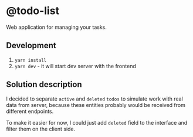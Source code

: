 # @todo-list

Web application for managing your tasks.

## Development

1. `yarn install`
2. `yarn dev` - it will start dev server with the frontend

## Solution description
I decided to separate `active` and `deleted` `todos` to simulate work
with real data from server, because these entities probably would 
be received from different endpoints.

To make it easier for now, I could just add `deleted` field to the 
interface and filter them on the client side.
